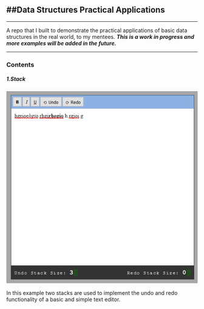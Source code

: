 ## ##Data Structures Practical Applications

---

A repo that I built to demonstrate the practical applications of basic data structures in the real world, to my mentees.
**_This is a work in progress and more examples will be added in the future._**

---

### Contents

##### 1.Stack

<p align="center">
    <img src="./screenshots/stack.png" alt="undo redo functionality in a basic rich text editor using stacks">
</p>
In this example two stacks are used to implement the undo and redo functionality of a basic and simple text editor.

